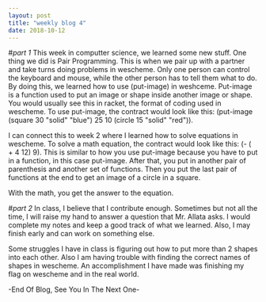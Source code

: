 ```yaml
---
layout: post
title: "weekly blog 4"
date: 2018-10-12
---
```

#_part 1_
This week in computter science, we learned some new stuff. One thing we did is Pair Programming. This is when we pair up with a partner
and take turns doing problems in wescheme. Only one person can control the keyboard and mouse, while the other person has to tell them what to do. By doing this, we learned how to use (put-image) in weshceme. Put-image is a function used to put an image or shape inside another image or shape. You would usually see this in racket, the format of coding used in wescheme. To use put-image, the contract would look like this: (put-image (square 30 "solid" "blue") 25 10 (circle 15 "solid" "red")).

I can connect this to week 2 where I learned how to solve equations in wescheme. To solve a math equation, the contract would look like this: (- ( + 4 12) 9). This is similar to how you use put-image because you have to put in a function, in this case put-image. After that, you put in another pair of parenthesis and another set of functions. Then you put the last pair of functions at the end to get an image of a circle in a square.

With the math, you get the answer to the equation.

#_part 2_
In class, I believe that I contribute enough. Sometimes but not all the time, I will raise my hand to answer a question that Mr. Allata asks. I would complete my notes and keep a good track of what we learned. Also, I may finish early and can work on something else.

Some struggles I have in class is figuring out how to put more than 2 shapes into each other. Also I am having trouble with finding the correct names of shapes in wescheme. An accomplishment I have made was finishing my flag on wescheme and in the real world.

-End Of Blog, See You In The Next One-
